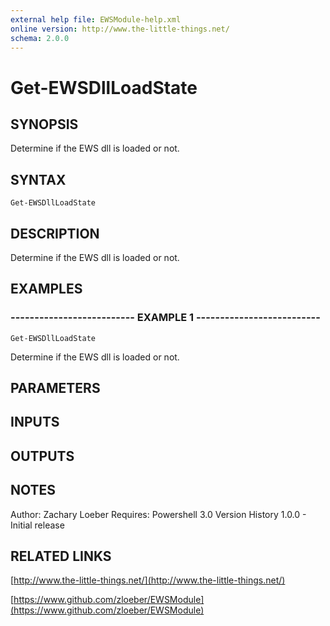 ```yaml
---
external help file: EWSModule-help.xml
online version: http://www.the-little-things.net/
schema: 2.0.0
---
```


# Get-EWSDllLoadState

## SYNOPSIS
Determine if the EWS dll is loaded or not.

## SYNTAX

```
Get-EWSDllLoadState
```

## DESCRIPTION
Determine if the EWS dll is loaded or not.

## EXAMPLES

### -------------------------- EXAMPLE 1 --------------------------
```
Get-EWSDllLoadState
```

Determine if the EWS dll is loaded or not.

## PARAMETERS

## INPUTS

## OUTPUTS

## NOTES
Author: Zachary Loeber
Requires: Powershell 3.0
Version History
1.0.0 - Initial release

## RELATED LINKS

[http://www.the-little-things.net/](http://www.the-little-things.net/)

[https://www.github.com/zloeber/EWSModule](https://www.github.com/zloeber/EWSModule)

